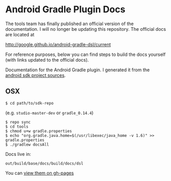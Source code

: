 # Android Gradle Plugin Docs

The tools team has finally published an official version of the documentation. I will no longer be updating this repository. The official docs are located at

http://google.github.io/android-gradle-dsl/current

For reference purposes, below you can find steps to build the docs yourself (with links updated to the official docs).

Documentation for the Android Gradle plugin. I generated it from the
[android sdk project sources](http://tools.android.com/build).

## OSX

    $ cd path/to/sdk-repo

(e.g. `studio-master-dev` or `gradle_0.14.4`)

    $ repo sync
    $ cd tools
    $ chmod u+w gradle.properties
    $ echo "org.gradle.java.home=$(/usr/libexec/java_home -v 1.6)" >> gradle.properties
    $ ./gradlew docsAll

Docs live in:

    out/build/base/docs/build/docs/dsl

You can [view them on gh-pages](http://google.github.io/android-gradle-dsl/current)

